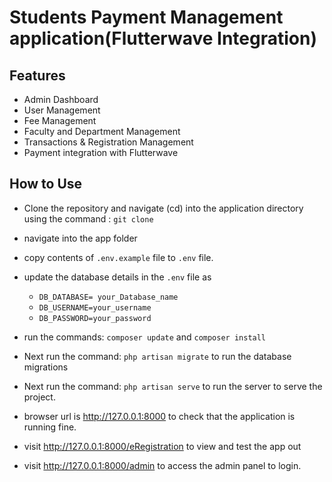 # Students Payment Management application(Flutterwave Integration)

## Features

- Admin Dashboard
- User Management
- Fee Management
- Faculty and Department Management
- Transactions & Registration Management
- Payment integration with Flutterwave

## How to Use

- Clone the repository and navigate (cd) into the application directory using the command : `git clone`

- navigate into the app folder

- copy contents of `.env.example` file to `.env` file.

- update the database details in the `.env` file as

    - `DB_DATABASE= your_Database_name`
    - `DB_USERNAME=your_username`
    - `DB_PASSWORD=your_password`

- run the commands: `composer update` and `composer install`

- Next run the command: `php artisan migrate` to run the database migrations

- Next run the command: `php artisan serve` to run the server to serve the project.

- browser url is http://127.0.0.1:8000 to check that the application is running fine.

- visit http://127.0.0.1:8000/eRegistration to view and test the app out

- visit http://127.0.0.1:8000/admin to access the admin panel to login.